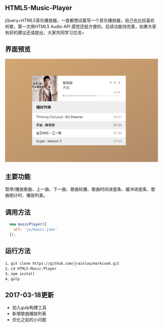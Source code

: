 ## HTML5-Music-Player
jQuery+HTML5音乐播放器，一直都想试着写一个音乐播放器，自己也比较喜欢听歌，第一次用HTML5 Audio API 感觉还挺方便的。后续功能待完善，如果大家有好的建议还请提出，大家共同学习交流~

## 界面预览
![界面截图](https://raw.githubusercontent.com/yuuk/HTML5-Music-Player/master/dist/images/screenshot.png)

## 主要功能
暂停/播放歌曲、上一曲、下一曲、歌曲轮播、歌曲时间进度条、缓冲进度条、歌曲倒计时、播放列表。

## 调用方法
```javascript
  new musicPlayer({
    url: 'js/music.json'
  });
```
## 运行方法
````
1、git clone https://github.com/jrainlau/markcook.git
2、cd HTML5-Music-Player
3、npm install
4、gulp
````
## 2017-03-18更新
- 加入gulp构建工具
- 新增歌曲播放列表
- 优化之前的小问题
